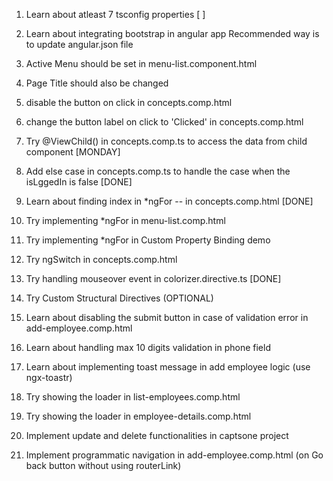 1. Learn about atleast 7 tsconfig properties  [ ]
2. Learn about integrating bootstrap in angular app
      Recommended way is to update angular.json file 
3. Active Menu should be set in menu-list.component.html
4. Page Title should also be changed      

5. disable the button on click in concepts.comp.html 
6. change the button label on click to 'Clicked' in concepts.comp.html 


7. Try @ViewChild() in concepts.comp.ts to access the data from child component [MONDAY]
8. Add else case in concepts.comp.ts to handle the case when the isLggedIn is false [DONE]
9. Learn about finding index in *ngFor -- in concepts.comp.html [DONE]
10. Try implementing *ngFor in menu-list.comp.html 
11. Try implementing *ngFor in Custom Property Binding demo 
12. Try ngSwitch in concepts.comp.html 
13. Try handling mouseover event in colorizer.directive.ts [DONE]
14. Try  Custom Structural Directives (OPTIONAL) 

15. Learn about disabling the submit button in case of validation error in add-employee.comp.html
16. Learn about handling max 10 digits validation in phone field
17. Learn about implementing toast message in add employee logic (use ngx-toastr)

18. Try showing the loader in list-employees.comp.html 
19. Try showing the loader in employee-details.comp.html 
20. Implement update and delete functionalities in captsone project
21. Implement programmatic navigation in add-employee.comp.html (on Go back button without using routerLink) 






